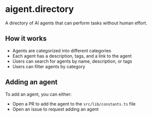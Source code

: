 # aigent.directory

A directory of AI agents that can perform tasks without human effort.

## How it works

- Agents are categorized into different categories
- Each agent has a description, tags, and a link to the agent
- Users can search for agents by name, description, or tags
- Users can filter agents by category

## Adding an agent

To add an agent, you can either:

- Open a PR to add the agent to the `src/lib/constants.ts` file
- Open an issue to request adding an agent
    